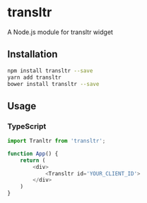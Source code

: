 # transltr
A Node.js module for transltr widget
## Installation 
```sh
npm install transltr --save
yarn add transltr
bower install transltr --save
```
## Usage
### TypeScript
```typescript
import Tranltr from 'transltr';

function App() {
    return (
        <div>
            <Transltr id='YOUR_CLIENT_ID'>
        </div>
    )
}

```